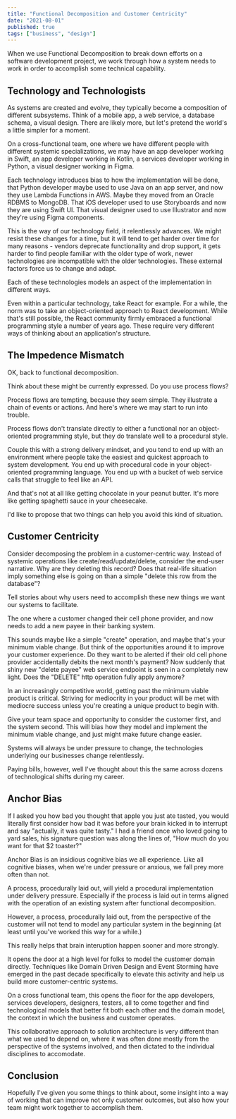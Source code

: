 ```yaml
---
title: "Functional Decomposition and Customer Centricity"
date: "2021-08-01"
published: true
tags: ["business", "design"]
---
```


When we use Functional Decomposition to break down efforts on a software development project, we work through how a system needs to work in order to accomplish some technical capability.

## Technology and Technologists

As systems are created and evolve, they typically become a composition of different subsystems. Think of a mobile app, a web service, a database schema, a visual design. There are likely more, but let's pretend the world's a little simpler for a moment.

On a cross-functional team, one where we have different people with different systemic specializations, we may have an app developer working in Swift, an app developer working in Kotlin, a services developer working in Python, a visual designer working in Figma.

Each technology introduces bias to how the implementation will be done, that Python developer maybe used to use Java on an app server, and now they use Lambda Functions in AWS. Maybe they moved from an Oracle RDBMS to MongoDB. That iOS developer used to use Storyboards and now they are using Swift UI. That visual designer used to use Illustrator and now they're using Figma components.

This is the way of our technology field, it relentlessly advances. We might resist these changes for a time, but it will tend to get harder over time for many reasons - vendors deprecate functionality and drop support, it gets harder to find people familiar with the older type of work, newer technologies are incompatible with the older technologies. These external factors force us to change and adapt.

Each of these technologies models an aspect of the implementation in different ways.

Even within a particular technology, take React for example. For a while, the norm was to take an object-oriented approach to React development. While that's still possible, the React community firmly embraced a functional programming style a number of years ago. These require very different ways of thinking about an application's structure.

## The Impedence Mismatch

OK, back to functional decomposition.

Think about these might be currently expressed. Do you use process flows?

Process flows are tempting, because they seem simple. They illustrate a chain of events or actions. And here's where we may start to run into trouble.

Process flows don't translate directly to either a functional nor an object-oriented programming style, but they do translate well to a procedural style.

Couple this with a strong delivery mindset, and you tend to end up with an environment where people take the easiest and quickest approach to system development. You end up with procedural code in your object-oriented programming language. You end up with a bucket of web service calls that struggle to feel like an API.

And that's not at all like getting chocolate in your peanut butter. It's more like getting spaghetti sauce in your cheesecake.

I'd like to propose that two things can help you avoid this kind of situation.

## Customer Centricity

 Consider decomposing the problem in a customer-centric way. Instead of systemic operations like create/read/update/delete, consider the end-user narrative. Why are they deleting this record? Does that real-life situation imply something else is going on than a simple "delete this row from the database"?
 
 Tell stories about why users need to accomplish these new things we want our systems to facilitate.
 
 The one where a customer changed their cell phone provider, and now needs to add a new payee in their banking system.
 
 This sounds maybe like a simple "create" operation, and maybe that's your minimum viable change. But think of the opportunities around it to improve your customer experience. Do they want to be alerted if their old cell phone provider accidentally debits the next month's payment? Now suddenly that shiny new "delete payee" web service endpoint is seen in a completely new light. Does the "DELETE" http operation fully apply anymore?
 
 In an increasingly competitive world, getting past the minimum viable product is critical. Striving for mediocrity in your product will be met with mediocre success unless you're creating a unique product to begin with.
 
Give your team space and opportunity to consider the customer first, and the system second. This will bias how they model and implement the minimum viable change, and just might make future change easier.

Systems will always be under pressure to change, the technologies underlying our businesses change relentlessly.

Paying bills, however, well I've thought about this the same across dozens of technological shifts during my career.

## Anchor Bias

If I asked you how bad you thought that apple you just ate tasted, you would literally first consider how bad it was before your brain kicked in to interrupt and say "actually, it was quite tasty." I had a friend once who loved going to yard sales, his signature question was along the lines of, "How much do you want for that $2 toaster?"

Anchor Bias is an insidious cognitive bias we all experience. Like all cognitive biases, when we're under pressure or anxious, we fall prey more often than not.

A process, procedurally laid out, will yield a procedural implementation under delivery pressure. Especially if the process is laid out in terms aligned with the operation of an existing system after functional decomposition.

However, a process, procedurally laid out, from the perspective of the customer will not tend to model any particular system in the beginning (at least until you've worked this way for a while.)

This really helps that brain interuption happen sooner and more strongly.

It opens the door at a high level for folks to model the customer domain directly. Techniques like Domain Driven Design and Event Storming have emerged in the past decade specifically to elevate this activity and help us build more customer-centric systems.

On a cross functional team, this opens the floor for the app developers, services developers, designers, testers, all to come together and find technological models that better fit both each other and the domain model, the context in which the business and customer operates.

This collaborative approach to solution architecture is very different than what we used to depend on, where it was often done mostly from the perspective of the systems involved, and then dictated to the individual disciplines to accomodate.

## Conclusion

Hopefully I've given you some things to think about, some insight into a way of working that can improve not only customer outcomes, but also how your team might work together to accomplish them.